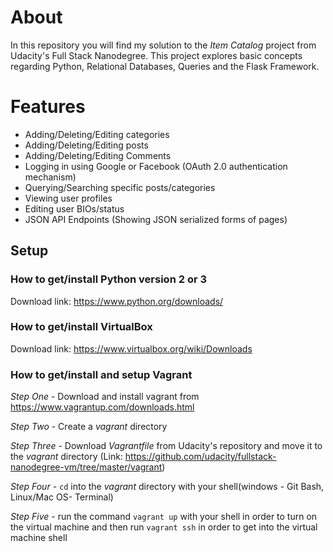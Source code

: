 # About
In this repository you will find my solution to the *Item Catalog* project from Udacity's Full Stack Nanodegree.
This project explores basic concepts regarding Python, Relational Databases, Queries and the Flask Framework.

# Features
- Adding/Deleting/Editing categories
- Adding/Deleting/Editing posts
- Adding/Deleting/Editing Comments
- Logging in using Google or Facebook (OAuth 2.0 authentication mechanism)
- Querying/Searching specific posts/categories
- Viewing user profiles
- Editing user BIOs/status
- JSON API Endpoints (Showing JSON serialized forms of pages)

## Setup
### How to get/install Python version 2 or 3
Download link: https://www.python.org/downloads/

### How to get/install VirtualBox
Download link: https://www.virtualbox.org/wiki/Downloads

### How to get/install and setup Vagrant
*Step One* - Download and install vagrant from https://www.vagrantup.com/downloads.html

*Step Two* - Create a *_vagrant_* directory

*Step Three* - Download *Vagrantfile* from Udacity's repository 
and move it to the *_vagrant_* directory
(Link: https://github.com/udacity/fullstack-nanodegree-vm/tree/master/vagrant)

*Step Four* - ```cd``` into the *_vagrant_* directory with your shell(windows - Git Bash, Linux/Mac OS- Terminal) 

*Step Five* - run the command ```vagrant up``` with your shell in order to turn on the virtual machine
and then run ```vagrant ssh``` in order to get into the virtual machine shell 

